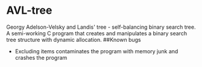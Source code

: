 # AVL-tree
Georgy Adelson-Velsky and Landis' tree - self-balancing binary search tree.<br>
A semi-working C program that creates and manipulates a binary search tree structure with dynamic allocation.
##Known bugs
* Excluding items contaminates the program with memory junk and crashes the program
